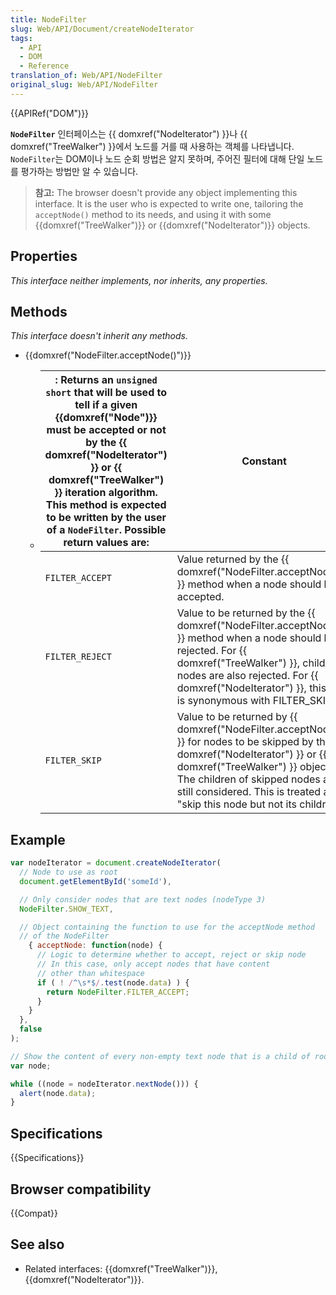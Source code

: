 ```yaml
---
title: NodeFilter
slug: Web/API/Document/createNodeIterator
tags:
  - API
  - DOM
  - Reference
translation_of: Web/API/NodeFilter
original_slug: Web/API/NodeFilter
---
```

{{APIRef("DOM")}}

**`NodeFilter`** 인터페이스는 {{ domxref("NodeIterator") }}나 {{ domxref("TreeWalker") }}에서 노드를 거를 때 사용하는 객체를 나타냅니다. `NodeFilter`는 DOM이나 노드 순회 방법은 알지 못하며, 주어진 필터에 대해 단일 노드를 평가하는 방법만 알 수 있습니다.

> **참고:** The browser doesn't provide any object implementing this interface. It is the user who is expected to write one, tailoring the `acceptNode()` method to its needs, and using it with some {{domxref("TreeWalker")}} or {{domxref("NodeIterator")}} objects.

## Properties

_This interface neither implements, nor inherits, any properties._

## Methods

_This interface doesn't inherit any methods._

- {{domxref("NodeFilter.acceptNode()")}}
  - | : Returns an `unsigned short` that will be used to tell if a given {{domxref("Node")}} must be accepted or not by the {{ domxref("NodeIterator") }} or {{ domxref("TreeWalker") }} iteration algorithm. This method is expected to be written by the user of a `NodeFilter`. Possible return values are: | Constant                                                                                                                                                                                                                                                                                                           | Description |
    | --------------------------------------------------------------------------------------------------------------------------------------------------------------------------------------------------------------------------------------------------------------------------------------------------------------------------------- | ------------------------------------------------------------------------------------------------------------------------------------------------------------------------------------------------------------------------------------------------------------------------------------------------------------------ | ----------- |
    | `FILTER_ACCEPT`                                                                                                                                                                                                                                                                                                                   | Value returned by the {{ domxref("NodeFilter.acceptNode()") }} method when a node should be accepted.                                                                                                                                                                                                  |
    | `FILTER_REJECT`                                                                                                                                                                                                                                                                                                                   | Value to be returned by the {{ domxref("NodeFilter.acceptNode()") }} method when a node should be rejected. For {{ domxref("TreeWalker") }}, child nodes are also rejected. For {{ domxref("NodeIterator") }}, this flag is synonymous with FILTER_SKIP.                           |
    | `FILTER_SKIP`                                                                                                                                                                                                                                                                                                                     | Value to be returned by {{ domxref("NodeFilter.acceptNode()") }} for nodes to be skipped by the {{ domxref("NodeIterator") }} or {{ domxref("TreeWalker") }} object. The children of skipped nodes are still considered. This is treated as "skip this node but not its children". |

## Example

```js
var nodeIterator = document.createNodeIterator(
  // Node to use as root
  document.getElementById('someId'),

  // Only consider nodes that are text nodes (nodeType 3)
  NodeFilter.SHOW_TEXT,

  // Object containing the function to use for the acceptNode method
  // of the NodeFilter
    { acceptNode: function(node) {
      // Logic to determine whether to accept, reject or skip node
      // In this case, only accept nodes that have content
      // other than whitespace
      if ( ! /^\s*$/.test(node.data) ) {
        return NodeFilter.FILTER_ACCEPT;
      }
    }
  },
  false
);

// Show the content of every non-empty text node that is a child of root
var node;

while ((node = nodeIterator.nextNode())) {
  alert(node.data);
}
```

## Specifications

{{Specifications}}

## Browser compatibility

{{Compat}}

## See also

- Related interfaces: {{domxref("TreeWalker")}}, {{domxref("NodeIterator")}}.
